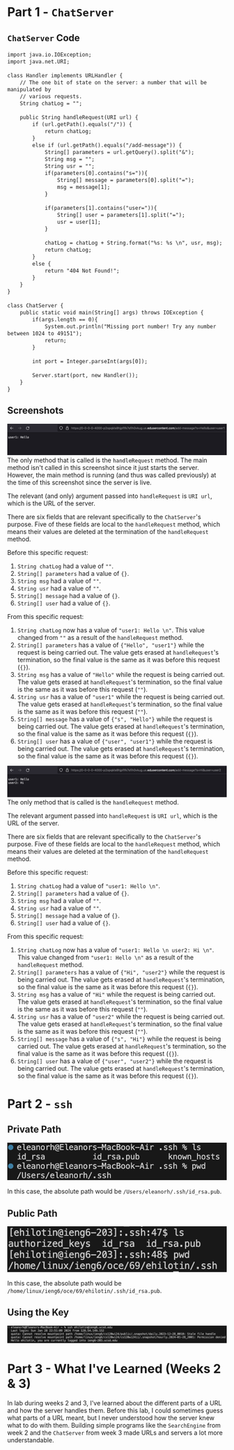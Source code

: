  # Part 1 - `ChatServer`
## `ChatServer` Code
```
import java.io.IOException;
import java.net.URI;

class Handler implements URLHandler {
    // The one bit of state on the server: a number that will be manipulated by
    // various requests.
    String chatLog = "";

    public String handleRequest(URI url) {
        if (url.getPath().equals("/")) {
            return chatLog;
        } 
        else if (url.getPath().equals("/add-message")) {
            String[] parameters = url.getQuery().split("&");
            String msg = "";
            String usr = "";
            if(parameters[0].contains("s=")){
                String[] message = parameters[0].split("=");
                msg = message[1];
            }

            if(parameters[1].contains("user=")){
                String[] user = parameters[1].split("=");
                usr = user[1];
            }
            
            chatLog = chatLog + String.format("%s: %s \n", usr, msg);
            return chatLog;
        } 
        else {
            return "404 Not Found!";
        }
    }
}

class ChatServer {
    public static void main(String[] args) throws IOException {
        if(args.length == 0){
            System.out.println("Missing port number! Try any number between 1024 to 49151");
            return;
        }

        int port = Integer.parseInt(args[0]);

        Server.start(port, new Handler());
    }
}
```
## Screenshots
![Image](lr2addmessage1.png)
The only method that is called is the `handleRequest` method. The main method isn't called in this screenshot since it just starts the server. However, the main method is running (and thus was called previously) at the time of this screenshot since the server is live.

The relevant (and only) argument passed into `handleRequest` is `URI url`, which is the URL of the server.

There are six fields that are relevant specifically to the `ChatServer`'s purpose. Five of these fields are local to the `handleRequest` method, which means their values are deleted at the termination of the `handleRequest` method.

Before this specific request:
1. `String chatLog` had a value of `""`.
2. `String[] parameters` had a value of `{}`.
3. `String msg` had a value of `""`.
4. `String usr` had a value of `""`.
5. `String[] message` had a value of `{}`.
6. `String[] user` had a value of `{}`.

From this specific request:
1. `String chatLog` now has a value of `"user1: Hello \n"`. This value changed from `""` as a result of the `handleRequest` method.
2. `String[] parameters` has a value of `{"Hello", "user1"}` while the request is being carried out. The value gets erased at `handleRequest`'s termination, so the final value is the same as it was before this request (`{}`).
3. `String msg` has a value of `"Hello"` while the request is being carried out. The value gets erased at `handleRequest`'s termination, so the final value is the same as it was before this request (`""`).
4. `String usr` has a value of `"user1"` while the request is being carried out. The value gets erased at `handleRequest`'s termination, so the final value is the same as it was before this request (`""`).
5. `String[] message` has a value of `{"s", "Hello"}` while the request is being carried out. The value gets erased at `handleRequest`'s termination, so the final value is the same as it was before this request (`{}`).
6. `String[] user` has a value of `{"user", "user1"}` while the request is being carried out. The value gets erased at `handleRequest`'s termination, so the final value is the same as it was before this request (`{}`).

![Image](lr2addmessage2.png)
The only method that is called is the `handleRequest` method.

The relevant argument passed into `handleRequest` is `URI url`, which is the URL of the server.

There are six fields that are relevant specifically to the `ChatServer`'s purpose. Five of these fields are local to the `handleRequest` method, which means their values are deleted at the termination of the `handleRequest` method.

Before this specific request:
1. `String chatLog` had a value of `"user1: Hello \n"`.
2. `String[] parameters` had a value of `{}`.
3. `String msg` had a value of `""`.
4. `String usr` had a value of `""`.
5. `String[] message` had a value of `{}`.
6. `String[] user` had a value of `{}`.

From this specific request:
1. `String chatLog` now has a value of `"user1: Hello \n user2: Hi \n"`. This value changed from `"user1: Hello \n"` as a result of the `handleRequest` method.
2. `String[] parameters` has a value of `{"Hi", "user2"}` while the request is being carried out. The value gets erased at `handleRequest`'s termination, so the final value is the same as it was before this request (`{}`).
3. `String msg` has a value of `"Hi"` while the request is being carried out. The value gets erased at `handleRequest`'s termination, so the final value is the same as it was before this request (`""`).
4. `String usr` has a value of `"user2"` while the request is being carried out. The value gets erased at `handleRequest`'s termination, so the final value is the same as it was before this request (`""`).
5. `String[] message` has a value of `{"s", "Hi"}` while the request is being carried out. The value gets erased at `handleRequest`'s termination, so the final value is the same as it was before this request (`{}`).
6. `String[] user` has a value of `{"user", "user2"}` while the request is being carried out. The value gets erased at `handleRequest`'s termination, so the final value is the same as it was before this request (`{}`).

# Part 2 - `ssh`
## Private Path
![Image](lr2private.png)

In this case, the absolute path would be `/Users/eleanorh/.ssh/id_rsa.pub`.

## Public Path
![Image](lr2public.png)

In this case, the absolute path would be `/home/linux/ieng6/oce/69/ehilotin/.ssh/id_rsa.pub`.

## Using the Key
![Image](lr2nopswd.png)

# Part 3 - What I've Learned (Weeks 2 & 3)
In lab during weeks 2 and 3, I've learned about the different parts of a URL and how the server handles them. Before this lab, I could sometimes guess what parts of a URL meant, but I never understood how the server knew what to do with them. Building simple programs like the `SearchEngine` from week 2 and the `ChatServer` from week 3 made URLs and servers a lot more understandable.

